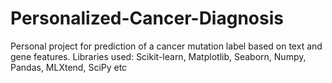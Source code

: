 # Personalized-Cancer-Diagnosis
Personal project for prediction of a cancer mutation label based on text and gene features. Libraries used: Scikit-learn, Matplotlib, Seaborn, Numpy, Pandas, MLXtend, SciPy etc
